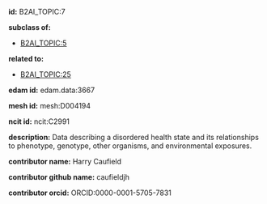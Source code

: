 **id:** B2AI_TOPIC:7

**subclass of:**

- [B2AI_TOPIC:5](../DataTopic.markdown)

**related to:**

- [B2AI_TOPIC:25](../DataTopic.markdown)

**edam id:** edam.data:3667

**mesh id:** mesh:D004194

**ncit id:** ncit:C2991

**description:** Data describing a disordered health state and its relationships to phenotype, genotype, other organisms, and environmental exposures.

**contributor name:** Harry Caufield

**contributor github name:** caufieldjh

**contributor orcid:** ORCID:0000-0001-5705-7831
